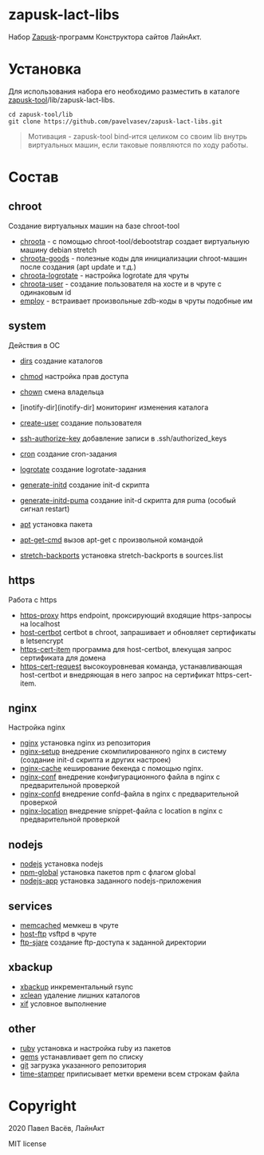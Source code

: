 # zapusk-lact-libs

Набор [Zapusk](https://github.com/pavelvasev/zapusk)-программ Конструктора сайтов ЛайнАкт.

# Установка

Для использования набора его необходимо разместить в каталоге
 [zapusk-tool](https://github.com/pavelvasev/zapusk-tool)/lib/zapusk-lact-libs.
 
```
cd zapusk-tool/lib
git clone https://github.com/pavelvasev/zapusk-lact-libs.git
```

> Мотивация - zapusk-tool bind-ится целиком со своим lib внутрь виртуальных машин, 
если таковые появляются по ходу работы.

# Состав

## chroot
Создание виртуальных машин на базе chroot-tool

* [chroota](chroota.zdb) - с помощью chroot-tool/debootstrap создает виртуальную машину debian stretch
* [chroota-goods](chroota-goods.zdb) - полезные коды для инициализации chroot-машин после создания (apt update и т.д.)
* [chroota-logrotate](chroota-logrotate.zdb) - настройка logrotate для чруты
* [chroota-user](chroota-user.zdb) - создание пользователя на хосте и в чруте с одинаковым id
* [employ](employ.zdb) - встраивает произвольные zdb-коды в чруты подобные им

## system
Действия в ОС

 * [dirs](dirs.zdb) создание каталогов
 * [chmod](chmod.zdb) настройка прав доступа
 * [chown](chown.zdb) смена владельца
 * [inotify-dir](inotify-dir] мониторинг изменения каталога
 
 * [create-user](create-user.zdb) создание пользователя
 * [ssh-authorize-key](ssh-authorize-key) добавление записи в .ssh/authorized_keys
 
 * [cron](cron.zdb) создание cron-задания
 * [logrotate](logrotate.zdb) создание logrotate-задания
 * [generate-initd](generate-initd.zdb) создание init-d скрипта
 * [generate-initd-puma](generate-initd-puma.zdb) создание init-d скрипта для puma (особый сигнал restart) 
 
 * [apt](apt.zdb) установка пакета
 * [apt-get-cmd](apt-get-cmd.zdb) вызов apt-get с произвольной командой
 * [stretch-backports](stretch-backports.zdb) установка stretch-backports в sources.list

## https
Работа с https
 * [https-proxy](https-proxy.zdb) https endpoint, проксирующий входящие https-запросы на localhost
 * [host-certbot](https-proxy.zdb) certbot в chroot, запрашивает и обновляет сертификаты в letsencrypt
 * [https-cert-item](https-cert-item.zdb) программа для host-certbot, влекущая запрос сертификата для домена
 * [https-cert-request](https-cert-request.zdb) высокоуровневая команда, устанавливающая host-certbot 
 и внедряющая в него запрос на сертификат https-cert-item.

## nginx
Настройка nginx

 * [nginx](nginx.zdb) установка nginx из репозитория
 * [nginx-setup](nginx-setup.zdb) внедрение скомпилированного nginx в систему (создание init-d скрипта и других настроек)
 * [nginx-cache](nginx-cache.zdb) кеширование бекенда с помощью nginx.
 * [nginx-conf](nginx-conf.zdb) внедрение конфигурационного файла в nginx с предварительной проверкой
 * [nginx-confd](nginx-confd.zdb) внедрение confd-файла в nginx с предварительной проверкой
 * [nginx-location](nginx-location.zdb) внедрение snippet-файла с location в nginx с предварительной проверкой

## nodejs

 * [nodejs](nodejs.zdb) установка nodejs
 * [npm-global](npm-global.zdb) установка пакетов npm с флагом global
 * [nodejs-app](nodejs-app.zdb) установка заданного nodejs-приложения

## services
 * [memcached](memcached.zdb) мемкеш в чруте
 * [host-ftp](host-ftp.zdb) vsftpd в чруте
 * [ftp-sjare](ftp-share.zdb) создание ftp-доступа к заданной директории

## xbackup
 * [xbackup](xbackup.zdb) инкрементальный rsync
 * [xclean](xclean.zdb) удаление лишних каталогов
 * [xif](xif.zdb) условное выполнение

## other
 * [ruby](ruby.zdb) установка и настройка ruby из пакетов
 * [gems](gems.zdb) устанавливает gem по списку
 * [git](git.zdb) загрузка указанного репозитория
 * [time-stamper](time-stamper.zdb) приписывает метки времени всем строкам файла
 
# Copyright
2020 Павел Васёв, ЛайнАкт

MIT license